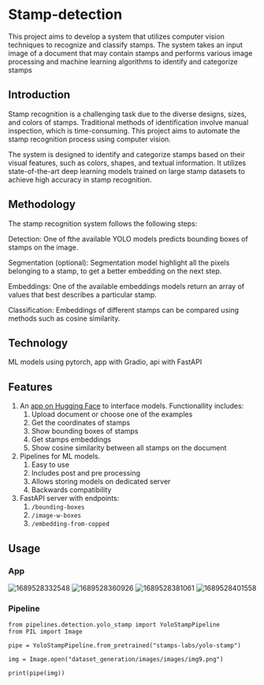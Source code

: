 # Stamp-detection

This project aims to develop a system that utilizes computer vision techniques to recognize and classify stamps. The system takes an input image of a document that may contain stamps and performs various image processing and machine learning algorithms to identify and categorize stamps

## Introduction

Stamp recognition is a challenging task due to the diverse designs, sizes, and colors of stamps. Traditional methods of identification involve manual inspection, which is time-consuming. This project aims to automate the stamp recognition process using computer vision.

The system is designed to identify and categorize stamps based on their visual features, such as colors, shapes, and textual information. It utilizes state-of-the-art deep learning models trained on large stamp datasets to achieve high accuracy in stamp recognition.

## Methodology

The stamp recognition system follows the following steps:

Detection: One of fthe available YOLO models predicts bounding boxes of stamps on the image.

Segmentation (optional): Segmentation model highlight all the pixels belonging to a stamp, to get a better embedding on the next step.

Embeddings: One of the available embeddings models return an array of values that best describes a particular stamp.

Classification: Embeddings of different stamps can be compared using methods such as cosine similarity.

## Technology

ML models using pytorch, app with Gradio, api with FastAPI

## Features

1. An [app on Hugging Face](https://huggingface.co/spaces/stamps-labs/stamp2vec) to interface models. Functionallity includes:
   1. Upload document or choose one of the examples
   2. Get the coordinates of stamps
   3. Show bounding boxes of stamps
   4. Get stamps embeddings
   5. Show cosine similarity between all stamps on the document
2. Pipelines for ML models.
   1. Easy to use
   2. Includes post and pre processing
   3. Allows storing models on dedicated server
   4. Backwards compatibility
3. FastAPI server with endpoints:
   1. `/bounding-boxes`
   2. `/image-w-boxes`
   3. `/embedding-from-copped`

## Usage

### App

![1689528332548](image/README/1689528332548.png)
![1689528360926](image/README/1689528360926.png)
![1689528381061](image/README/1689528381061.png)
![1689528401558](image/README/1689528401558.png)

### Pipeline

```
from pipelines.detection.yolo_stamp import YoloStampPipeline
from PIL import Image

pipe = YoloStampPipeline.from_pretrained("stamps-labs/yolo-stamp")

img = Image.open("dataset_generation/images/images/img9.png")

print(pipe(img))
```
